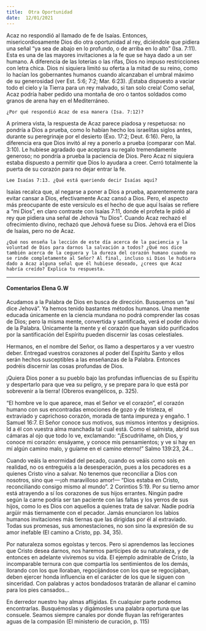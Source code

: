 ```yaml
---
title:  Otra Oportunidad 
date:  12/01/2021
---
```


Acaz no respondió al llamado de fe de Isaías. Entonces, misericordiosamente Dios dio otra oportunidad al rey, diciéndole que pidiera una señal “ya sea de abajo en lo profundo, o de arriba en lo alto” (Isa. 7:11). Esta es una de las mayores invitaciones a la fe que se haya dado a un ser humano. A diferencia de las loterías o las rifas, Dios no impuso restricciones con letra chica. Dios ni siquiera limitó su oferta a la mitad de su reino, como lo hacían los gobernantes humanos cuando alcanzaban el umbral máximo de su generosidad (ver Est. 5:6; 7:2; Mar. 6:23). ¡Estaba dispuesto a vaciar todo el cielo y la Tierra para un rey malvado, si tan solo creía! Como señal, Acaz podría haber pedido una montaña de oro o tantos soldados como granos de arena hay en el Mediterráneo.

`¿Por qué respondió Acaz de esa manera (Isa. 7:12)?`

A primera vista, la respuesta de Acaz parece piadosa y respetuosa: no pondría a Dios a prueba, como lo habían hecho los israelitas siglos antes, durante su peregrinaje por el desierto (Éxo. 17:2; Deut. 6:16). Pero, la diferencia era que Dios invitó al rey a ponerlo a prueba (comparar con Mal. 3:10). Le hubiese agradado que aceptara su regalo tremendamente generoso; no pondría a prueba la paciencia de Dios. Pero Acaz ni siquiera estaba dispuesto a permitir que Dios lo ayudara a creer. Cerró totalmente la puerta de su corazón para no dejar entrar la fe.

`Lee Isaías 7:13. ¿Qué está queriendo decir Isaías aquí?`

Isaías recalca que, al negarse a poner a Dios a prueba, aparentemente para evitar cansar a Dios, efectivamente Acaz cansó a Dios. Pero, el aspecto más preocupante de este versículo es el hecho de que aquí Isaías se refiere a “mi Dios”, en claro contraste con Isaías 7:11, donde el profeta le pidió al rey que pidiera una señal de Jehová “tu Dios”. Cuando Acaz rechazó el ofrecimiento divino, rechazó que Jehová fuese su Dios. Jehová era el Dios de Isaías, pero no de Acaz.

`¿Qué nos enseña la lección de este día acerca de la paciencia y la voluntad de Dios para darnos la salvación a todos? ¿Qué nos dice también acerca de la ceguera y la dureza del corazón humano cuando no se rinde completamente al Señor? Al final, incluso si Dios le hubiera dado a Acaz alguna señal que él hubiese deseado, ¿crees que Acaz habría creído? Explica tu respuesta.`

---

#### Comentarios Elena G.W

Acudamos a la Palabra de Dios en busca de dirección. Busquemos un “así dice Jehová”. Ya hemos tenido bastantes métodos humanos. Una mente educada únicamente en la ciencia mundana no podrá comprender las cosas de Dios; pero la misma mente, convertida y santificada, verá el poder divino de la Palabra. Únicamente la mente y el corazón que hayan sido purificados por la santificación del Espíritu pueden discernir las cosas celestiales.

Hermanos, en el nombre del Señor, os llamo a despertaros y a ver vuestro deber. Entregad vuestros corazones al poder del Espíritu Santo y ellos serán hechos susceptibles a las enseñanzas de la Palabra. Entonces podréis discernir las cosas profundas de Dios.

¡Quiera Dios poner a su pueblo bajo las profundas influencias de su Espíritu y despertarlo para que vea su peligro, y se prepare para lo que está por sobrevenir a la tierra! (Obreros evangélicos, p. 325).

“El hombre ve lo que aparece, mas el Señor ve el corazón”, el corazón humano con sus encontradas emociones de gozo y de tristeza, el extraviado y caprichoso corazón, morada de tanta impureza y engaño. 1 Samuel 16:7. El Señor conoce sus motivos, sus mismos intentos y designios. Id a él con vuestra alma manchada tal cual está. Como el salmista, abrid sus cámaras al ojo que todo lo ve, exclamando: “¡Escudríñame, oh Dios, y conoce mi corazón: ensáyame, y conoce mis pensamientos; y ve si hay en mí algún camino malo, y guíame en el camino eterno!” Salmo 139:23, 24…

Cuando veáis la enormidad del pecado, cuando os veáis como sois en realidad, no os entreguéis a la desesperación, pues a los pecadores es a quienes Cristo vino a salvar. No tenemos que reconciliar a Dios con nosotros, sino que —¡oh maravilloso amor!— “Dios estaba en Cristo, reconciliando consigo mismo al mundo”. 2 Corintios 5:19. Por su tierno amor está atrayendo a sí los corazones de sus hijos errantes. Ningún padre según la carne podría ser tan paciente con las faltas y los yerros de sus hijos, como lo es Dios con aquellos a quienes trata de salvar. Nadie podría argüir más tiernamente con el pecador. Jamás enunciaron los labios humanos invitaciones más tiernas que las dirigidas por él al extraviado. Todas sus promesas, sus amonestaciones, no son sino la expresión de su amor inefable (El camino a Cristo, pp. 34, 35).

Por naturaleza somos egoístas y tercos. Pero si aprendemos las lecciones que Cristo desea darnos, nos haremos partícipes de su naturaleza, y de entonces en adelante viviremos su vida. El ejemplo admirable de Cristo, la incomparable ternura con que compartía los sentimientos de los demás, llorando con los que lloraban, regocijándose con los que se regocijaban, deben ejercer honda influencia en el carácter de los que le siguen con sinceridad. Con palabras y actos bondadosos tratarán de allanar el camino para los pies cansados…

En derredor nuestro hay almas afligidas. En cualquier parte podemos encontrarlas. Busquémoslas y digámosles una palabra oportuna que las consuele. Seamos siempre canales por donde fluyan las refrigerantes aguas de la compasión (El ministerio de curación, p. 115)